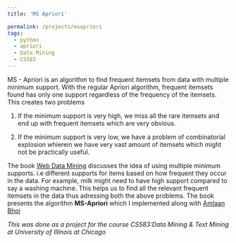```yaml
---
title: 'MS Apriori'

permalink: /projects/msapriori
tags:
  - python
  - apriori
  - Data Mining
  - CS583
---
```


MS - Apriori is an algorithm to find frequent itemsets from data with multiple minimum support. With the regular Apriori algorithm, frequent itemsets found has only one support regardless of the frequency of the itemsets. This creates two problems<br>

1. If the minimum support is very high, we miss all the rare itemsets and end up with frequent itemsets which are very obvious.

2. If the minimum support is very low, we have a problem of combinatorial explosion whierein we have very vast amount of itemsets which might not be practically useful.

The book [Web Data Mining](http://www.springer.com/us/book/9783642194597) discusses the idea of using multiple minimum supports. i.e different supports for items based on how frequent they occur in the data. For example, milk might need to have high support compared to say a washing machine. This helps us to find all the relevant frequent itemsets in the data thus adressing both the above problems. The book presents the algorithm **MS-Apriori** which I implemented along with [Amlaan Bhoi](https://abhoi.github.io)

*This was done as a project for the course CS583:Data Mining & Text Mining at University of Illinois at Chicago*